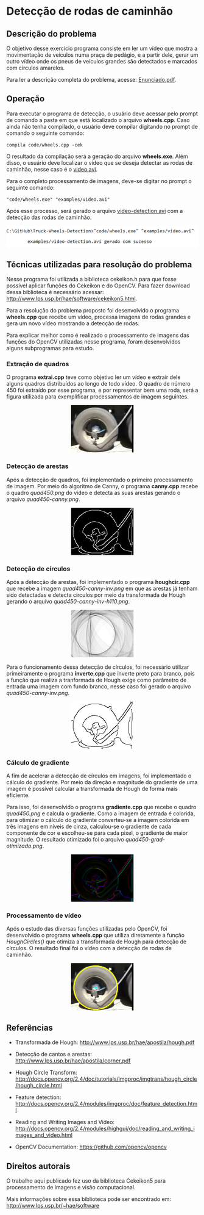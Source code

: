 # Detecção de rodas de caminhão

## Descrição do problema 

O objetivo desse exercício programa consiste em ler um vídeo que mostra a movimentação de veículos numa praça de pedágio, e a partir dele, gerar um outro vídeo onde os pneus de veículos grandes são detectados e marcados com círculos amarelos. 

Para ler a descrição completa do problema, acesse: [Enunciado.pdf](https://github.com/matheusrmorgado/Truck-Wheels-Detection/blob/master/Enunciado.pdf).

## Operação

Para executar o programa de detecção, o usuário deve acessar pelo prompt de comando a pasta em que está localizado o arquivo **wheels.cpp**. Caso ainda não tenha compilado, o usuário deve compilar digitando no prompt de comando o seguinte comando: 

```
compila code/wheels.cpp -cek
```

O resultado da compilação será a geração do arquivo **wheels.exe**. Além disso, o usuário deve localizar o vídeo que se deseja detectar as rodas de caminhão, nesse caso é o [video.avi](https://github.com/matheusrmorgado/Truck-Wheels-Detection/blob/master/examples/video.avi).

Para o completo processamento de imagens, deve-se digitar no prompt o seguinte comando:

```
"code/wheels.exe" "examples/video.avi"
```

Após esse processo, será gerado o arquivo [video-detection.avi](https://github.com/matheusrmorgado/Truck-Wheels-Detection/blob/master/examples/video-detection.avi) com a detecção das rodas de caminhão.

<p align="left">
  <img src="https://github.com/matheusrmorgado/Truck-Wheels-Detection/blob/master/examples/operation.png">
</p>

## Técnicas utilizadas para resolução do problema

Nesse programa foi utilizada a biblioteca cekeikon.h para que fosse possível aplicar funções do Cekeikon e do OpenCV. Para fazer download dessa biblioteca é necessário acessar: http://www.lps.usp.br/hae/software/cekeikon5.html.

Para a resolução do problema proposto foi desenvolvido o programa **wheels.cpp** que recebe um vídeo, processa imagens de rodas grandes e gera um novo vídeo mostrando a detecção de rodas. 

Para explicar melhor como é realizado o processamento de imagens das funções do OpenCV utilizadas nesse programa, foram desenvolvidos alguns subprogramas para estudo.

### Extração de quadros

O programa **extrai.cpp** teve como objetivo ler um vídeo e extrair dele alguns quadros distribuídos ao longo de todo vídeo. O quadro de número 450 foi extraído por esse programa, e por representar bem uma roda, será a figura utilizada para exemplificar processamentos de imagem seguintes.

<p align="center">
  <img src="https://github.com/matheusrmorgado/Truck-Wheels-Detection/blob/master/examples/quad450.png">
</p>

### Detecção de arestas

Após a detecção de quadros, foi implementado o primeiro processamento de imagem. Por meio do algoritmo de Canny, o programa **canny.cpp** recebe o quadro *quad450.png* do vídeo e detecta as suas arestas gerando o arquivo *quad450-canny.png*.

<p align="center">
  <img src="https://github.com/matheusrmorgado/Truck-Wheels-Detection/blob/master/examples/quad450-canny.png">
</p>

### Detecção de círculos

Após a detecção de arestas, foi implementado o programa **houghcir.cpp** que recebe a imagem *quad450-canny-inv.png* em que as arestas já tenham sido detectadas e detecta círculos por meio da transformada de Hough gerando o arquivo *quad450-canny-inv-h110.png*.

<p align="center">
  <img src="https://github.com/matheusrmorgado/Truck-Wheels-Detection/blob/master/examples/quad450-canny-inv-h110.png">
</p>

Para o funcionamento dessa detecção de círculos, foi necessário utilizar primeiramente o programa **inverte.cpp** que inverte preto para branco, pois a função que realiza a tranformada de Hough exige como parâmetro de entrada uma imagem com fundo branco, nesse caso foi gerado o arquivo *quad450-canny-inv.png*.

<p align="center">
  <img src="https://github.com/matheusrmorgado/Truck-Wheels-Detection/blob/master/examples/quad450-canny-inv.png">
</p>

### Cálculo de gradiente

A fim de acelerar a detecção de círculos em imagens, foi implementado o cálculo do gradiente. Por meio da direção e magnitude do gradiente de uma imagem é possível calcular a transformada de Hough de forma mais eficiente.

Para isso, foi desenvolvido o programa **gradiente.cpp** que recebe o quadro *quad450.png* e calcula o gradiente. Como a imagem de entrada é colorida, para otimizar o cálculo do gradiente converteu-se a imagem colorida em três imagens em níveis de cinza, calculou-se o gradiente de cada componente de cor e escolheu-se para cada pixel, o gradiente de maior magnitude. O resultado otimizado foi o arquivo *quad450-grad-otimizado.png*.

<p align="center">
  <img src="https://github.com/matheusrmorgado/Truck-Wheels-Detection/blob/master/examples/quad450-grad-otimizado.png">
</p>

### Processamento de vídeo

Após o estudo das diversas funções utilizadas pelo OpenCV, foi desenvolvido o programa **wheels.cpp** que utiliza diretamente a função *HoughCircles()* que otimiza a transformada de Hough para detecção de círculos. O resultado final foi o vídeo com a detecção de rodas de caminhão.

<p align="center">
  <img src="https://github.com/matheusrmorgado/Truck-Wheels-Detection/blob/master/examples/quad450-detection.png">
</p>

## Referências

* Transformada de Hough: http://www.lps.usp.br/hae/apostila/hough.pdf

* Detecção de cantos e arestas: http://www.lps.usp.br/hae/apostila/corner.pdf

* Hough Circle Transform: http://docs.opencv.org/2.4/doc/tutorials/imgproc/imgtrans/hough_circle/hough_circle.html

* Feature detection: http://docs.opencv.org/2.4/modules/imgproc/doc/feature_detection.html

* Reading and Writing Images and Video: http://docs.opencv.org/2.4/modules/highgui/doc/reading_and_writing_images_and_video.html

* OpenCV Documentation: https://github.com/opencv/opencv

## Direitos autorais

O trabalho aqui publicado fez uso da biblioteca Cekeikon5 para processamento de imagens e visão computacional.

Mais informações sobre essa biblioteca pode ser encontrado em: http://www.lps.usp.br/~hae/software
